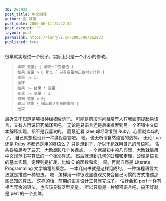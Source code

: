 ```yaml
---
ID: 262933
post_title: 中文编程
author: 南 靖男
post_date: 2006-06-11 21:42:52
post_excerpt: ""
layout: post
permalink: https://larryli.cn/2006/06/262933
published: true
---
```

很早就实现过一个例子，实际上只是一个小小的修改。
<blockquote><code>读取 变量; { 读取一个变量值 }
如果 变量 &gt; 0 那么 { 只有变量为正数时才计算 }
结果 := 1;
循环
结果 := 结果 * 变量;
变量 := 变量 - 1
直到 变量 = 0;
输出 结果 { 输出输入变量的乘阶 }
结束</code></blockquote>
<!--more-->最近又不知道是哪根神经被触动了。
可能是前段时间经常有人在我面前提起易语言，又有人再说研究编译器吧。
无论是易语言还是后来搜索到另一个不错中文脚本解释实现，都不是我喜欢的。
而最近看 j2ee 却经常看到 Ruby，心里就痒痒的了。
自己就想也设计一种编程语言吧。
嗯，也无所谓自然语言的选择。
无论 Lua 还是 Ruby 不都还是用的英语么？
只是想到了，所以干脆就用自己的母语吧。
昏头昏脑思考了三天，大致想到几个关键点。
一个就是初中的几何题，大致就是用中文规范书写算法的一个标准样式。
然后就想到几何的公理和定理，公理是语言的基本实现，定理则是扩展，比如 C 的函数和宏。
嗯，再就自然是 Literate Programming 文学编程的概念。
一本几何书就是这样组成的。
一种编程语言大致就是描述一种想法。
嗯，怎样用一种很浅显直观又符合自己习惯的方式描述那些已知的算法。
这样的话，前期的语言设计工具就完成了。
估计会和 perl 一样有相当冗余的语法，也应该只有泛型变量。
所以只能是一种解释语言吧，搞不好就是 perl 的一个变体。